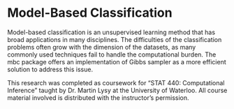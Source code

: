 # Model-Based Classification

Model-based classification is an unsupervised learning method that has broad applications in many disciplines. The difficulties of the classification problems often grow with the dimension of the datasets, as many commonly used techniques fail to handle the computational burden. The mbc package offers an implementation of Gibbs sampler as a more efficient solution to address this issue. 

This research was completed as coursework for “STAT 440: Computational Inference” taught by Dr. Martin Lysy at the University of Waterloo. All course material involved is distributed with the instructor’s permission.
